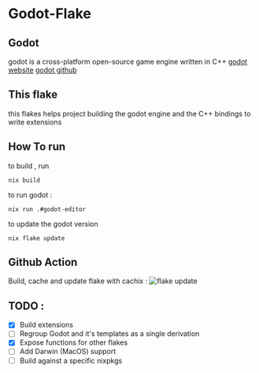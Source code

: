 # Godot-Flake
## Godot
godot is a cross-platform open-source game engine written in C++ 
[godot website](godotengine.org/)
[godot github](https://github.com/godotengine)

## This flake
this flakes helps project building the godot engine and the C++ bindings to write extensions

## How To run
to build , run 
```
nix build
```
to run godot :
```
nix run .#godot-editor
```
to update the godot version
```
nix flake update
```

## Github Action

Build, cache and update flake with cachix : ![flake update](https://github.com/MadMcCrow/Godot-flake/.github/workflows/flake-update.yml/badge.svg)

## TODO :

 - [X] Build extensions
 - [ ] Regroup Godot and it's templates as a single derivation
 - [X] Expose functions for other flakes 
 - [ ] Add Darwin (MacOS) support
 - [ ] Build against a specific nixpkgs
